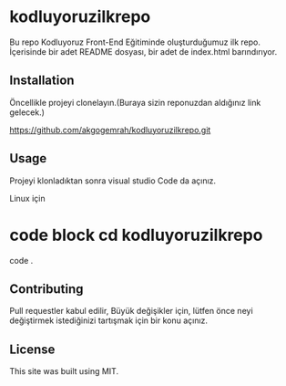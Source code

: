 # kodluyoruzilkrepo

Bu repo Kodluyoruz Front-End Eğitiminde oluşturduğumuz ilk repo. İçerisinde bir adet README dosyası, bir adet de index.html barındırıyor.

## Installation
Öncellikle projeyi clonelayın.(Buraya sizin reponuzdan aldığınız link gelecek.)

https://github.com/akgogemrah/kodluyoruzilkrepo.git

## Usage
Projeyi klonladıktan sonra visual studio Code da açınız.

Linux için

# code block cd kodluyoruzilkrepo

code .

## Contributing
Pull requestler kabul edilir, Büyük değişikler için, lütfen önce neyi değiştirmek istediğinizi tartışmak için bir konu açınız.

## License
This site was built using MIT.
